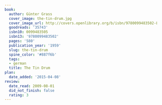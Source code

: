 ```yaml
---
book:
  author: Günter Grass
  cover_image: the-tin-drum.jpg
  cover_image_url: http://covers.openlibrary.org/b/isbn/9780099483502-L.jpg
  goodreads: '35743'
  isbn10: 0099483505
  isbn13: '9780099483502'
  pages: '580'
  publication_year: '1959'
  slug: the-tin-drum
  spine_color: '#887f6b'
  tags:
  - german
  title: The Tin Drum
plan:
  date_added: '2015-04-08'
review:
  date_read: 2009-08-01
  did_not_finish: false
  rating: 3
---
```

